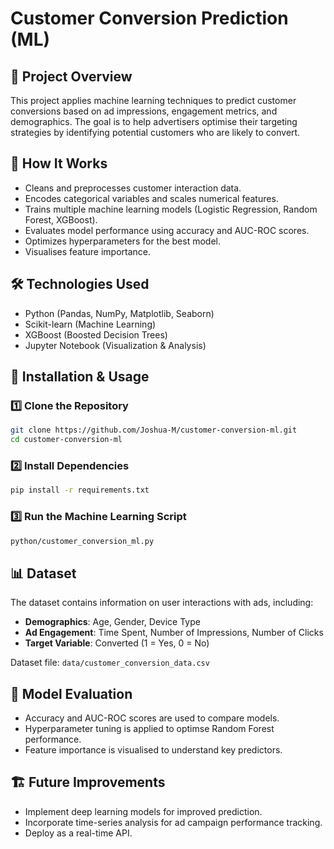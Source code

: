 # Customer Conversion Prediction (ML)

## 📌 Project Overview
This project applies machine learning techniques to predict customer conversions based on ad impressions, engagement metrics, and demographics. The goal is to help advertisers optimise their targeting strategies by identifying potential customers who are likely to convert.

## 🔧 How It Works
- Cleans and preprocesses customer interaction data.
- Encodes categorical variables and scales numerical features.
- Trains multiple machine learning models (Logistic Regression, Random Forest, XGBoost).
- Evaluates model performance using accuracy and AUC-ROC scores.
- Optimizes hyperparameters for the best model.
- Visualises feature importance.

## 🛠️ Technologies Used
- Python (Pandas, NumPy, Matplotlib, Seaborn)
- Scikit-learn (Machine Learning)
- XGBoost (Boosted Decision Trees)
- Jupyter Notebook (Visualization & Analysis)

## 🚀 Installation & Usage
### 1️⃣ Clone the Repository
```sh
git clone https://github.com/Joshua-M/customer-conversion-ml.git
cd customer-conversion-ml
```

### 2️⃣ Install Dependencies
```sh
pip install -r requirements.txt
```

### 3️⃣ Run the Machine Learning Script
```sh
python/customer_conversion_ml.py
```

## 📊 Dataset
The dataset contains information on user interactions with ads, including:
- **Demographics**: Age, Gender, Device Type
- **Ad Engagement**: Time Spent, Number of Impressions, Number of Clicks
- **Target Variable**: Converted (1 = Yes, 0 = No)

Dataset file: `data/customer_conversion_data.csv`

## 🔬 Model Evaluation
- Accuracy and AUC-ROC scores are used to compare models.
- Hyperparameter tuning is applied to optimse Random Forest performance.
- Feature importance is visualised to understand key predictors.

## 🏗️ Future Improvements
- Implement deep learning models for improved prediction.
- Incorporate time-series analysis for ad campaign performance tracking.
- Deploy as a real-time API.


